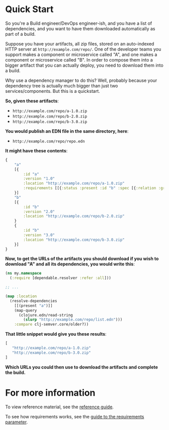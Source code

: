 # Quick Start

So you're a Build engineer/DevOps engineer-ish, and you have a list of dependencies, and you want to have them downloaded automatically as part of a build.

Suppose you have your artifacts, all zip files, stored on an
auto-indexed HTTP server at `http://example.com/repo/`. One of the
developer teams you support makes a component or microservice called "A", and one
makes a component or microservice called "B". In order to compose them into a
bigger artifact that you can actually deploy, you need to download them into a build.

Why use a dependency manager to do this? Well, probably because your dependency tree is actually much bigger than just two services/components. But this is a quickstart. 

**So, given these artifacts**:

  - `http://example.com/repo/a-1.0.zip`
  - `http://example.com/repo/b-2.0.zip`
  - `http://example.com/repo/b-3.0.zip`

**You would publish an EDN file in the same directory, here**:

  - `http://example.com/repo/repo.edn`

**It might have these contents**:

```clojure
{
    "a"
    [{
        :id "a"
        :version "1.0"
        :location "http://example.com/repo/a-1.0.zip"
        :requirements [[{:status :present :id "b" :spec [{:relation :greater-than :version "2.0"}]}]]
    }]
    "b"
    [{
        :id "b"
        :version "2.0"
        :location "http://example.com/repo/b-2.0.zip"
    }
    {
        :id "b"
        :version "3.0"
        :location "http://example.com/repo/b-3.0.zip"
    }]
}
```

**Now, to get the URLs of the artifacts you should download if you
wish to download "A" and all its dependencies, you would write this**:

```clojure
(ns my.namespace
  (:require [dependable.resolver :refer :all]))

;; ...

(map :location
  (resolve-dependencies
    [[(present "a")]]
    (map-query
      (clojure.edn/read-string
        (slurp "http://example.com/repo/list.edn")))
    :compare clj-semver.core/older?))
```

**That little snippet would give you these results**:

```clojure
[
   "http://example.com/repo/a-1.0.zip"
   "http://example.com/repo/b-3.0.zip"
]
```

**Which URLs you could then use to download the artifacts and complete the build.**

# For more information

To view reference material, see the [reference guide](https://github.com/dependable/blob/develop/doc/reference.md).

To see how requirements works, see the [guide to the requirements parameter](https://github.com/dependable/blob/develop/doc/requirements.md).
